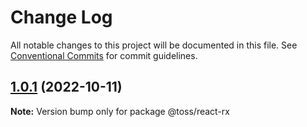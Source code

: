 # Change Log

All notable changes to this project will be documented in this file.
See [Conventional Commits](https://conventionalcommits.org) for commit guidelines.

## [1.0.1](https://github.com/toss/slash/compare/@toss/react-rx@1.0.0...@toss/react-rx@1.0.1) (2022-10-11)

**Note:** Version bump only for package @toss/react-rx

